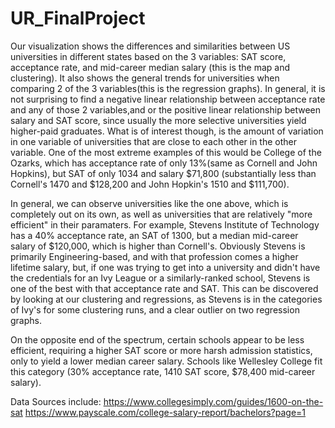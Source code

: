 # UR_FinalProject

  Our visualization shows the differences and similarities between US universities in different 
states based on the 3 variables: SAT score, acceptance rate, and mid-career median salary (this is the 
map and clustering). It also shows the general trends for universities when comparing 2 of the 3 variables(this 
is the regression graphs). In general, it is not surprising to find a negative linear relationship between 
acceptance rate and any of those 2 variables,and  or the positive linear relationship between salary and SAT score, 
since usually the more selective universities yield higher-paid graduates. What is of interest though, is the 
amount of variation in one variable of universities that are close to each other in the other variable. 
One of the most extreme examples of this would be College of the Ozarks, which has acceptance rate of only 
13%(same as Cornell and John Hopkins), but SAT of only 1034 and salary $71,800 (substantially 
less than Cornell's 1470 and $128,200 and John Hopkin's 1510 and $111,700).

  In general, we can observe universities like the one above, which is completely out on its own, as well as
universities that are relatively "more efficient" in their paramaters. For example, Stevens Institute of
Technology has a 40% acceptance rate, an SAT of 1300, but a median mid-career salary of $120,000, which is
higher than Cornell's. Obviously Stevens is primarily Engineering-based, and with that profession comes a
higher lifetime salary, but, if one was trying to get into a university and didn't have the credentials for
an Ivy League or a similarly-ranked school, Stevens is one of the best with that acceptance rate and SAT.
This can be discovered by looking at our clustering and regressions, as Stevens is in the categories of Ivy's
for some clustering runs, and a clear outlier on two regression graphs.

  On the opposite end of the spectrum, certain schools appear to be less efficient, requiring a higher SAT score
or more harsh admission statistics, only to yield a lower median career salary. Schools like Wellesley College
fit this category (30% acceptance rate, 1410 SAT score, $78,400 mid-career salary).

Data Sources include:
https://www.collegesimply.com/guides/1600-on-the-sat
https://www.payscale.com/college-salary-report/bachelors?page=1
